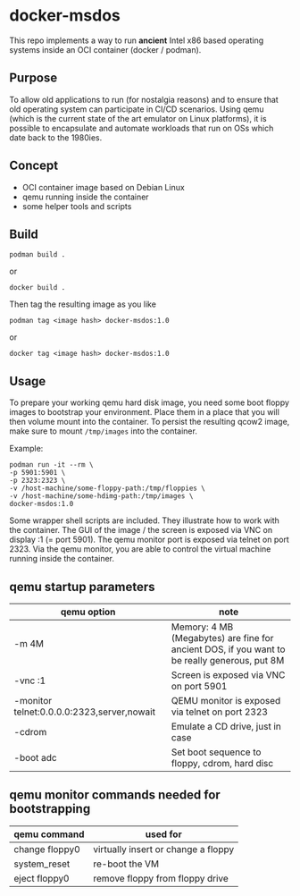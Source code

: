 # docker-msdos

This repo implements a way to run **ancient** Intel x86 based operating systems inside an OCI container (docker / podman).

## Purpose

To allow old applications to run (for nostalgia reasons) and to ensure that old operating system can participate in CI/CD scenarios. Using qemu (which is the current state of the art emulator on Linux platforms), it is possible to encapsulate and automate workloads that run on OSs which date back to the 1980ies.

## Concept

- OCI container image based on Debian Linux
- qemu running inside the container
- some helper tools and scripts

## Build

    podman build .
or

    docker build .

Then tag the resulting image as you like

    podman tag <image hash> docker-msdos:1.0
or

    docker tag <image hash> docker-msdos:1.0

## Usage

To prepare your working qemu hard disk image, you need some boot floppy images to bootstrap your environment. Place them in a place that you will then volume mount into the container. To persist the resulting qcow2 image, make sure to mount `/tmp/images` into the container.

Example:

    podman run -it --rm \
    -p 5901:5901 \
    -p 2323:2323 \
    -v /host-machine/some-floppy-path:/tmp/floppies \
    -v /host-machine/some-hdimg-path:/tmp/images \
    docker-msdos:1.0

Some wrapper shell scripts are included. They illustrate how to work with the container. The GUI of the image / the screen is exposed via VNC on display :1 (= port 5901). The qemu monitor port is exposed via telnet on port 2323. Via the qemu monitor, you are able to control the virtual machine running inside the container.

## qemu startup parameters

| qemu option | note                                   |
|-------------|----------------------------------------|
| -m 4M       | Memory: 4 MB (Megabytes) are fine for ancient DOS, if you want to be really generous, put 8M |
| -vnc :1     | Screen is exposed via VNC on port 5901 |
| -monitor telnet:0.0.0.0:2323,server,nowait | QEMU monitor is exposed via telnet on port 2323 |
| -cdrom      | Emulate a CD drive, just in case |
| -boot adc   | Set boot sequence to floppy, cdrom, hard disc |

## qemu monitor commands needed for bootstrapping

| qemu command | used for                                   |
|-------------|----------------------------------------|
| change floppy0 <path-to-floppy-img> | virtually insert or change a floppy |
| system_reset | re-boot the VM |
| eject floppy0 | remove floppy from floppy drive |


